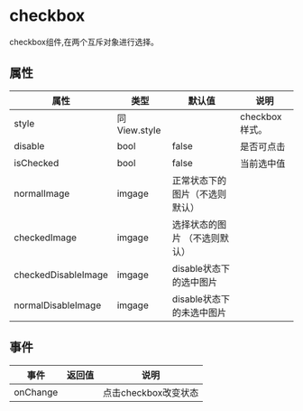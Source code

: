 # checkbox  
checkbox组件,在两个互斥对象进行选择。

## 属性
| 属性 | 类型 | 默认值 | 说明 |
|---|---|---|---|
| style | 同View.style |  | checkbox样式。
|disable|bool|false|是否可点击
|isChecked|bool |false|当前选中值
| normalImage | imgage  | 正常状态下的图片（不选则默认）
| checkedImage | imgage | 选择状态的图片 （不选则默认）
| checkedDisableImage | imgage  |disable状态下的选中图片
| normalDisableImage | imgage |disable状态下的未选中图片

## 事件
| 事件 | 返回值 | 说明 |
|---|---|---|
| onChange |  | 点击checkbox改变状态
